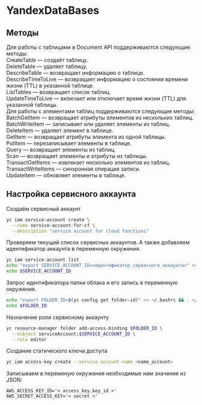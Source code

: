 # YandexDataBases
## Методы
Для работы с таблицами в Document API поддерживаются следующие методы:  
CreateTable — создаёт таблицу.  
DeleteTable — удаляет таблицу.  
DescribeTable — возвращает информацию о таблице.  
DescribeTimeToLive — возвращает информацию о состоянии времени жизни (TTL) в указанной таблице.  
ListTables — возвращает список таблиц.  
UpdateTimeToLive — включает или отключает время жизни (TTL) для указанной таблицы.  
Для работы с элементами таблиц поддерживаются следующие методы:  
BatchGetItem — возвращает атрибуты элементов из нескольких таблиц.  
BatchWriteItem — записывает или удаляет элементы из таблиц.  
DeleteItem — удаляет элемент в таблице.  
GetItem — возвращает атрибуты элемента из одной таблицы.  
PutItem — перезаписывает элементы в таблице.  
Query — возвращает элементы из таблиц.  
Scan — возвращает элементы и атрибуты из таблицы.  
TransactGetItems — извлекает несколько элементов из таблиц.  
TransactWriteItems — синхронная операция записи.  
UpdateItem — обновляет элементы в таблице.  
## Настройка сервисного аккаунта
Создаём сервисный аккаунт
```bash
yc iam service-account create \
  --name service-account-for-cf \
  --description "service account for cloud functions"
```
Проверяем текущий список сервисных аккаунтов. А также добавляем идентификатор аккаунта в переменную окружения.
```bash
yc iam service-account list
echo "export SERVICE_ACCOUNT_ID=<идентификатор_сервисного_аккаунта>" >> ~/.bashrc && . ~/.bashrc
echo $SERVICE_ACCOUNT_ID 
```
Запрос идентификатора папки облака и его запись в переменную окружения.
```bash
echo "export FOLDER_ID=$(yc config get folder-id)" >> ~/.bashrc && . ~/.bashrc 
echo $FOLDER_ID
```
Назначение роли сервисному аккаунту
```bash
yc resource-manager folder add-access-binding $FOLDER_ID \
  --subject serviceAccount:$SERVICE_ACCOUNT_ID \
  --role editor 
```
Создание статического ключа доступа
```bash
yc iam access-key create --service-account-name <name_account>
```
Записываем в переменую окружения необходимые нам значения из JSON:
```env
AWS_ACCESS_KEY_ID='< access_key.key_id >'
AWS_SECRET_ACCESS_KEY='< secret >'
```
